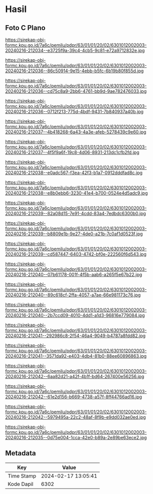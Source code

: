 # Hasil

## Foto C Plano

https://sirekap-obj-formc.kpu.go.id/7a6c/pemilu/pdpr/63/01/01/20/02/6301012002003-20240216-212034--e3725f9a-39c4-4cb5-9c81-e72a9712832e.jpg

https://sirekap-obj-formc.kpu.go.id/7a6c/pemilu/pdpr/63/01/01/20/02/6301012002003-20240216-212036--86c50914-9e15-4ebb-b5fc-6b19b80f855d.jpg

https://sirekap-obj-formc.kpu.go.id/7a6c/pemilu/pdpr/63/01/01/20/02/6301012002003-20240216-212036--cd75c8a9-2bb6-4761-bb9d-9ae782476033.jpg

https://sirekap-obj-formc.kpu.go.id/7a6c/pemilu/pdpr/63/01/01/20/02/6301012002003-20240216-212036--0712f213-775d-4bdf-9431-7b840937a40b.jpg

https://sirekap-obj-formc.kpu.go.id/7a6c/pemilu/pdpr/63/01/01/20/02/6301012002003-20240216-212037--4b418268-6a43-4a3e-afeb-5278439c9e60.jpg

https://sirekap-obj-formc.kpu.go.id/7a6c/pemilu/pdpr/63/01/01/20/02/6301012002003-20240216-212037--4f5f9a6f-19c8-4d06-8931-213dc1cfb2fd.jpg

https://sirekap-obj-formc.kpu.go.id/7a6c/pemilu/pdpr/63/01/01/20/02/6301012002003-20240216-212038--e0adc567-f3ea-42f3-b1a7-0912dddfad8c.jpg

https://sirekap-obj-formc.kpu.go.id/7a6c/pemilu/pdpr/63/01/01/20/02/6301012002003-20240216-212038--e8b0ebb6-3230-41e4-b700-0524e4d5adc9.jpg

https://sirekap-obj-formc.kpu.go.id/7a6c/pemilu/pdpr/63/01/01/20/02/6301012002003-20240216-212039--82a08d15-7e91-4cdd-83a4-7edbdc6300b0.jpg

https://sirekap-obj-formc.kpu.go.id/7a6c/pemilu/pdpr/63/01/01/20/02/6301012002003-20240216-212039--b8809e1b-9e27-4de0-a21b-7c0af1d0523f.jpg

https://sirekap-obj-formc.kpu.go.id/7a6c/pemilu/pdpr/63/01/01/20/02/6301012002003-20240216-212039--cd587447-6403-4742-bf0e-222560f6d543.jpg

https://sirekap-obj-formc.kpu.go.id/7a6c/pemilu/pdpr/63/01/01/20/02/6301012002003-20240216-212040--07b61178-001f-4f5b-aab6-a265f5e67b22.jpg

https://sirekap-obj-formc.kpu.go.id/7a6c/pemilu/pdpr/63/01/01/20/02/6301012002003-20240216-212040--89c618cf-2ffa-4057-a7ae-66e981173c76.jpg

https://sirekap-obj-formc.kpu.go.id/7a6c/pemilu/pdpr/63/01/01/20/02/6301012002003-20240216-212040--2b7ccd09-4010-4dd1-a1d3-96816e779084.jpg

https://sirekap-obj-formc.kpu.go.id/7a6c/pemilu/pdpr/63/01/01/20/02/6301012002003-20240216-212041--292986c8-2f54-46a4-9049-b4787a8fdd82.jpg

https://sirekap-obj-formc.kpu.go.id/7a6c/pemilu/pdpr/63/01/01/20/02/6301012002003-20240216-212041--3571da92-e403-4db4-81b0-88ee60896863.jpg

https://sirekap-obj-formc.kpu.go.id/7a6c/pemilu/pdpr/63/01/01/20/02/6301012002003-20240216-212042--6aa82d21-a42f-4b1f-bd64-267400e56256.jpg

https://sirekap-obj-formc.kpu.go.id/7a6c/pemilu/pdpr/63/01/01/20/02/6301012002003-20240216-212042--61e2d156-b669-4738-a57f-8ff44766ad16.jpg

https://sirekap-obj-formc.kpu.go.id/7a6c/pemilu/pdpr/63/01/01/20/02/6301012002003-20240216-212042--5979495a-22c2-48af-8f9b-e9dd032ae0ed.jpg

https://sirekap-obj-formc.kpu.go.id/7a6c/pemilu/pdpr/63/01/01/20/02/6301012002003-20240216-212035--0d75e004-1cca-42e0-b89a-2e89be63ece2.jpg


## Metadata

| Key        | Value               |
| ---------- | ------------------- |
| Time Stamp | 2024-02-17 13:05:41 |
| Kode Dapil | 6302                |



